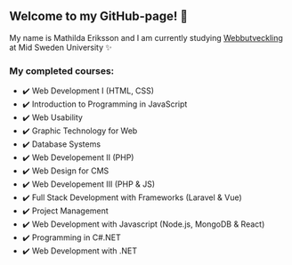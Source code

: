## Welcome to my GitHub-page! :wave:
My name is Mathilda Eriksson and I am currently studying [Webbutveckling](https://www.miun.se/webbutveckling) at Mid Sweden University :sparkles:

### My completed courses:
* :heavy_check_mark: Web Development I (HTML, CSS) 
* :heavy_check_mark: Introduction to Programming in JavaScript 
* :heavy_check_mark: Web Usability 
* :heavy_check_mark: Graphic Technology for Web 
* :heavy_check_mark: Database Systems 
* :heavy_check_mark: Web Developement II (PHP) 
* :heavy_check_mark: Web Design for CMS 
* :heavy_check_mark: Web Developement III (PHP & JS) 
* :heavy_check_mark: Full Stack Development with Frameworks (Laravel & Vue) 
* :heavy_check_mark: Project Management 
* :heavy_check_mark: Web Development with Javascript (Node.js, MongoDB & React) 
* :heavy_check_mark: Programming in C#.NET
* :heavy_check_mark:  Web Development with .NET
